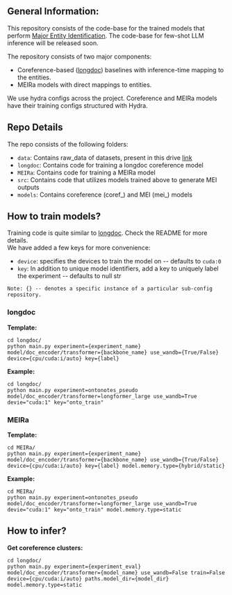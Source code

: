 ## General Information:
This repository consists of the code-base for the trained models that perform [Major Entity Identification](https://arxiv.org/abs/2406.14654). The code-base for few-shot LLM inference will be released soon.

The repository consists of two major components:
- Coreference-based ([longdoc](https://github.com/shtoshni/fast-coref)) baselines with inference-time mapping to the entities.
- MEIRa models with direct mappings to entities.

We use hydra configs across the project. Coreference and MEIRa models have their training configs structured with Hydra.
## Repo Details
The repo consists of the following folders:
- `data`: Contains raw_data of datasets, present in this drive [link]()
- `longdoc`: Contains code for training a longdoc coreference model
- `MEIRa`: Contains code for training a MEIRa model
- `src`: Contains code that utilizes models trained above to generate MEI outputs
- `models`: Contains coreference (coref_) and MEI (mei_) models

## How to train models?
Training code is quite similar to [longdoc](https://github.com/shtoshni/fast-coref). Check the README for more details. \
We have added a few keys for more convenience:
- `device`: specifies the devices to train the model on -- defaults to `cuda:0`
- `key`: In addition to unique model identifiers, add a key to uniquely label the experiment -- defaults to null str 

`Note: {} -- denotes a specific instance of a particular sub-config repository.`

### longdoc

**Template:**

```
cd longdoc/
python main.py experiment={experiment_name} model/doc_encoder/transformer={backbone_name} use_wandb={True/False} device={cpu/cuda:i/auto} key={label}
```

**Example:**
```
cd longdoc/
python main.py experiment=ontonotes_pseudo model/doc_encoder/transformer=longformer_large use_wandb=True devie="cuda:1" key="onto_train"
```

### MEIRa

**Template:**

```
cd MEIRa/
python main.py experiment={experiment_name} model/doc_encoder/transformer={backbone_name} use_wandb={True/False} device={cpu/cuda:i/auto} key={label} model.memory.type={hybrid/static}
```

**Example:**
```
cd MEIRa/
python main.py experiment=ontonotes_pseudo model/doc_encoder/transformer=longformer_large use_wandb=True devie="cuda:1" key="onto_train" model.memory.type=static
```

## How to infer?

**Get coreference clusters:**
```
cd longdoc/
python main.py experiment={experiment_eval} model/doc_encoder/transformer={model_name} use_wandb=False train=False device={cpu/cuda:i/auto} paths.model_dir={model_dir} model.memory.type=static
```